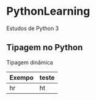 # PythonLearning
Estudos de Python 3

## Tipagem no Python
Tipagem dinâmica

Exempo  | teste
--      | ---
hr | ht

